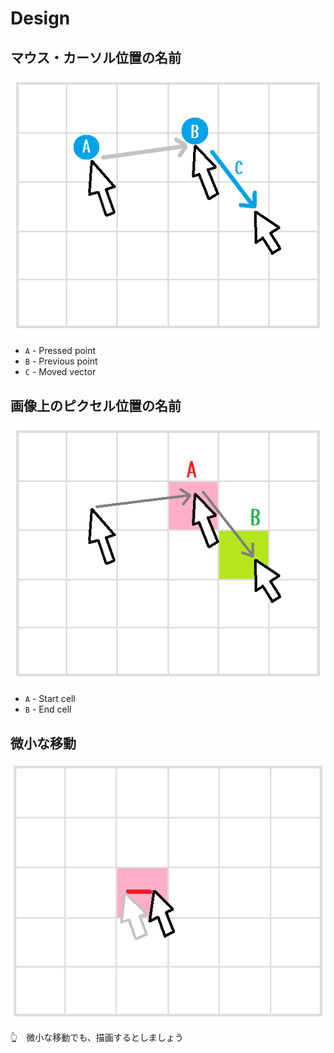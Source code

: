 # Design

## マウス・カーソル位置の名前

![20210622blog7a2.png](./img/20210622blog7a2.png)  

* `A` - Pressed point
* `B` - Previous point
* `C` - Moved vector

## 画像上のピクセル位置の名前

![20210622blog7a3.png](./img/20210622blog7a3.png)  

* `A` - Start cell
* `B` - End cell

## 微小な移動

![20210622blog6.png](./img/20210622blog6.png)  

👆　微小な移動でも、描画するとしましょう  
